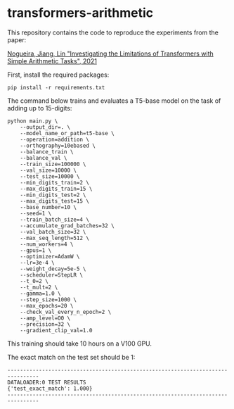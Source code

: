 # transformers-arithmetic

This repository contains the code to reproduce the experiments from the paper:

 [Nogueira, Jiang, Lin "Investigating the Limitations of Transformers with Simple Arithmetic Tasks", 2021](https://arxiv.org/abs/2102.13019)

First, install the required packages:
```
pip install -r requirements.txt
```

The command below trains and evaluates a T5-base model on the task of adding up to 15-digits:

```
python main.py \
    --output_dir=. \
    --model_name_or_path=t5-base \
    --operation=addition \
    --orthography=10ebased \
    --balance_train \
    --balance_val \
    --train_size=100000 \
    --val_size=10000 \
    --test_size=10000 \
    --min_digits_train=2 \
    --max_digits_train=15 \
    --min_digits_test=2 \
    --max_digits_test=15 \
    --base_number=10 \
    --seed=1 \
    --train_batch_size=4 \
    --accumulate_grad_batches=32 \
    --val_batch_size=32 \
    --max_seq_length=512 \
    --num_workers=4 \
    --gpus=1 \
    --optimizer=AdamW \
    --lr=3e-4 \
    --weight_decay=5e-5 \
    --scheduler=StepLR \
    --t_0=2 \
    --t_mult=2 \
    --gamma=1.0 \
    --step_size=1000 \
    --max_epochs=20 \
    --check_val_every_n_epoch=2 \
    --amp_level=O0 \
    --precision=32 \
    --gradient_clip_val=1.0
```

This training should take 10 hours on a V100 GPU.

The exact match on the test set should be 1:
```
--------------------------------------------------------------------------------
DATALOADER:0 TEST RESULTS
{'test_exact_match': 1.000}
--------------------------------------------------------------------------------
```